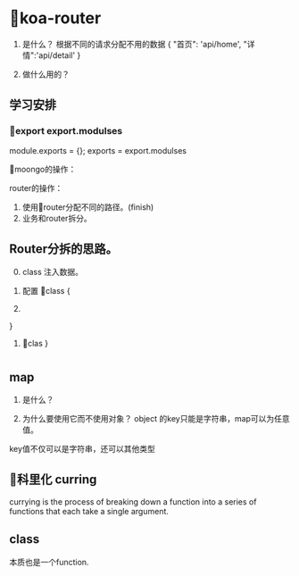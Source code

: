 # koa-router

1. 是什么？
根据不同的请求分配不用的数据
{
"首页": 'api/home',
"详情":'api/detail'
}

2. 做什么用的？




## 学习安排
### export export.modulses 
module.exports = {};
exports = export.modulses



moongo的操作：



router的操作：
1. 使用router分配不同的路径。(finish)
2. 业务和router拆分。

  


##  Router分拆的思路。

0. class 注入数据。
1. 配置
class {


1. 

}


1. clas
}



#





## map 
1. 是什么？


2. 为什么要使用它而不使用对象？
object 的key只能是字符串，map可以为任意值。

key值不仅可以是字符串，还可以其他类型



## 科里化  curring 

currying is the process of breaking down a function into a series of functions that each take a single argument.

## class

本质也是一个function.










# 